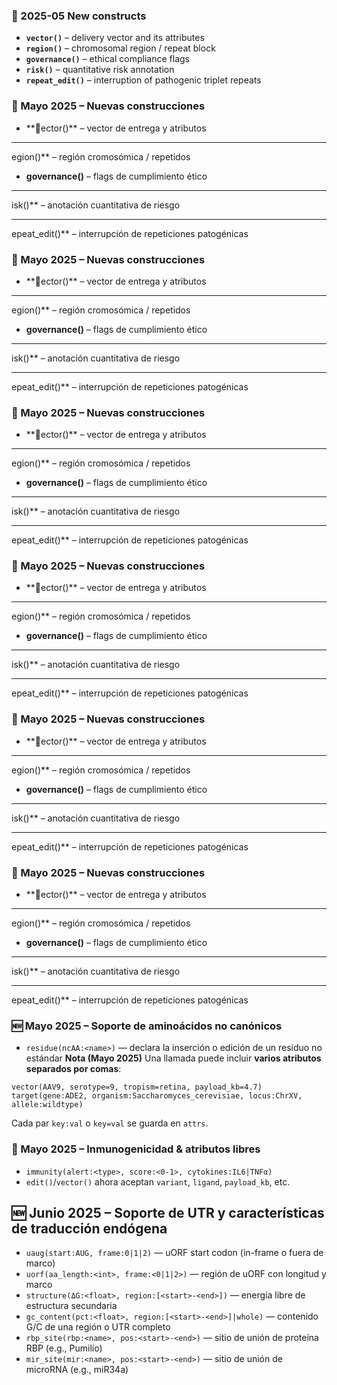 ﻿### 🔄 2025-05  New constructs
* **`vector()`** – delivery vector and its attributes  
* **`region()`** – chromosomal region / repeat block  
* **`governance()`** – ethical compliance flags  
* **`risk()`** – quantitative risk annotation  
* **`repeat_edit()`** – interruption of pathogenic triplet repeats
### 🔄 Mayo 2025 – Nuevas construcciones
* **ector()** – vector de entrega y atributos  
* **egion()** – región cromosómica / repetidos  
* **governance()** – flags de cumplimiento ético  
* **isk()** – anotación cuantitativa de riesgo  
* **epeat_edit()** – interrupción de repeticiones patogénicas
### 🔄 Mayo 2025 – Nuevas construcciones
* **ector()** – vector de entrega y atributos  
* **egion()** – región cromosómica / repetidos  
* **governance()** – flags de cumplimiento ético  
* **isk()** – anotación cuantitativa de riesgo  
* **epeat_edit()** – interrupción de repeticiones patogénicas
### 🔄 Mayo 2025 – Nuevas construcciones
* **ector()** – vector de entrega y atributos  
* **egion()** – región cromosómica / repetidos  
* **governance()** – flags de cumplimiento ético  
* **isk()** – anotación cuantitativa de riesgo  
* **epeat_edit()** – interrupción de repeticiones patogénicas
### 🔄 Mayo 2025 – Nuevas construcciones
* **ector()** – vector de entrega y atributos  
* **egion()** – región cromosómica / repetidos  
* **governance()** – flags de cumplimiento ético  
* **isk()** – anotación cuantitativa de riesgo  
* **epeat_edit()** – interrupción de repeticiones patogénicas
### 🔄 Mayo 2025 – Nuevas construcciones
* **ector()** – vector de entrega y atributos  
* **egion()** – región cromosómica / repetidos  
* **governance()** – flags de cumplimiento ético  
* **isk()** – anotación cuantitativa de riesgo  
* **epeat_edit()** – interrupción de repeticiones patogénicas
### 🔄 Mayo 2025 – Nuevas construcciones
* **ector()** – vector de entrega y atributos  
* **egion()** – región cromosómica / repetidos  
* **governance()** – flags de cumplimiento ético  
* **isk()** – anotación cuantitativa de riesgo  
* **epeat_edit()** – interrupción de repeticiones patogénicas
### 🆕 Mayo 2025 – Soporte de aminoácidos no canónicos
* `residue(ncAA:<name>)` — declara la inserción o edición de un residuo no estándar
**Nota (Mayo 2025)**  Una llamada puede incluir **varios atributos separados por comas**:

```gfl
vector(AAV9, serotype=9, tropism=retina, payload_kb=4.7)
target(gene:ADE2, organism:Saccharomyces_cerevisiae, locus:ChrXV, allele:wildtype)
```
Cada par `key:val` o `key=val` se guarda en `attrs`.
### 🔄 Mayo 2025 – Inmunogenicidad & atributos libres
* `immunity(alert:<type>, score:<0‑1>, cytokines:IL6|TNFα)`
* `edit()`/`vector()` ahora aceptan `variant`, `ligand`, `payload_kb`, etc.
## 🆕 Junio 2025 – Soporte de UTR y características de traducción endógena
* `uaug(start:AUG, frame:0|1|2)` — uORF start codon (in-frame o fuera de marco)
* `uorf(aa_length:<int>, frame:<0|1|2>)` — región de uORF con longitud y marco
* `structure(ΔG:<float>, region:[<start>-<end>])` — energía libre de estructura secundaria
* `gc_content(pct:<float>, region:[<start>-<end>]|whole)` — contenido G/C de una región o UTR completo
* `rbp_site(rbp:<name>, pos:<start>-<end>)` — sitio de unión de proteína RBP (e.g., Pumilio)
* `mir_site(mir:<name>, pos:<start>-<end>)` — sitio de unión de microRNA (e.g., miR34a)
